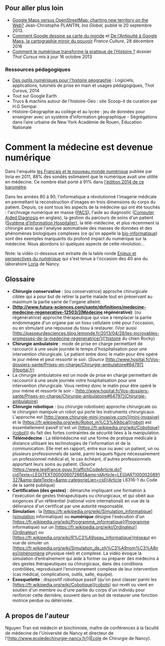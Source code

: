 ## Pour aller plus loin

- [Google Maps versus OpenStreetMap: charting new territory on the Web?](http://www.inaglobal.fr/en/digital-tech/article/google-maps-versus-openstreetmap-charting-new-territory-web) Jean-Christophe PLANTIN, *Ina Global,* publié le  20 septembre 2013.
- [Comment Google dessine sa carte du monde](https://www.franceculture.fr/geographie/comment-google-dessine-sa-carte-du-monde) et [De l'Antiquité à Google Maps, la cartographie miroir du pouvoir](https://www.franceculture.fr/histoire/de-lantiquite-google-maps-la-cartographie-miroir-du-pouvoir) *France Culture*, 28 décembre 2016 
- [Comment le numérique transforme la pratique de l'Histoire ?](http://cursus.edu/article/20611/comment-numerique-transforme-pratique-histoire/#.WJCv0xBBSGI) dossier *Thot Cursus* mis à jour 16 octobre 2013

### Ressources pédagogiques


-    [Des outils numériques pour l'histoire géographie](http://cursus.edu/institutions-formations-ressources/technologie/23664/des-outils-numeriques-pour-histoire-geographie/#.WJCncBBBSGI) : Logiciels, applications, tutoriels de prise en main et usages pédagogiques, Thot Cursus, 2014
-    Tout sur Google Earth
-    Trucs & machins autour de l'histoire-Géo  : site Scoop-it de curation par H.G Sempai
 -   Histoire-Géographie au collège et au lycée : jeu de données pour enseigner avec un système d’information géographique - Ségrégations dans l’aire urbaine de New York  Académie de Rouen, Éducation Nationale



















# Comment la médecine est devenue numérique

Dans l'enquête [les Français et le nouveau monde numérique](https://www.inria.fr/actualite/actualites-inria/barometre-les-francais-le-numerique)  publiée par Inria en 2011, 88% des sondés estimaient que le numérique avait une utilité en médecine. Ce nombre était porté à 91% dans [l'édition 2014 de ce baromètre](https://www.inria.fr/actualite/mediacenter/les-francais-et-le-numerique).

Dans les années 80 à 90, l'informatique a révolutionné l'imagerie médicale en permettant la reconstruction d'images en trois dimensions du corps du patient. Depuis, ce sont tous les aspects de la médecine qui ont été touchés : l'archivage numérique en masse ([PACS](http://www.em-consulte.com/en/article/121349)), l'aide au diagnostic ([Computer Aided Diagnosis](https://en.wikipedia.org/wiki/Computer-aided_diagnosis) en anglais), la gestion du parcours de soins d'un patient ([Système d'Information Hospitalier](https://fr.wikipedia.org/wiki/Système_d%27information_hospitalier)), la télé-médecine, et plus récemment la chirurgie ainsi que l'analyse automatisée des masses de données et des phénomènes biologiques complexes (ce qu'on appelle la [bio-informatique](https://fr.wikipedia.org/wiki/Bio-informatique)) sont des exemples marquants du profond impact du numérique sur la médecine. Nous abordons ici quelques aspects de cette révolution...

Note: la vidéo ci-dessous est extraite de la table ronde [Enjeux et perspectives du numérique](http://videos.univ-lorraine.fr/index.php?act=view&amp;id=3625) qui s'est tenue à l'occasion des 40 ans du laboratoire [Loria](http://www.loria.fr) de Nancy.








## Glossaire

- **Chirurgie conservative** : (ou conservatrice) approche chirurgicale ciblée qui a pour but de retirer la partie malade tout en préservant au maximum la partie saine de l'organe atteint.  
- **[http://www.futura-sciences.com/sante/definitions/medecine-medecine-regenerative-12503/](Médecine régénérative)**: (ou régénératrice) approche thérapeutique qui vise à remplacer la partie endommagée d'un organe par un tissu cellulaire créé pour l'occasion, ou en stimulant une repousse du tissu à restaurer. (Voir aussi [http://passeurdesciences.blog.lemonde.fr/2013/04/28/les-incroyables-promesses-de-la-medecine-regeneratrice/](l'histoire du chien Rocky)  
- **Chirurgie ambulatoire** : mode de prise en charge permettant de raccourcir à une seule journée le temps d'hospitalisation pour une intervention chirurgicale. Le patient entre donc le matin pour être opéré le jour même et peut ressortir le soir. (*Source* [http://www.hopital.fr/Vos-dossiers-sante/Prises-en-charge/Chirurgie-ambulatoire#64797](Hopital.fr)  
- La chirurgie ambulatoire est un mode de prise en charge permettant de raccourcir à une seule journée votre hospitalisation pour une intervention chirurgicale. Vous rentrez donc le matin pour être opéré le jour même et ressortir le soir - [http://www.hopital.fr/Vos-dossiers-sante/Prises-en-charge/Chirurgie-ambulatoire#64797](Chirurgie-ambulatoire)
- **Chirurgie robotique** : (ou chirurgie robotisée) approche chirurgicale où le chirurgien manipule un robot qui porte les instruments chirurgicaux. L'approche est [http://www.chirurgie-mini-invasive.com/](mini-invasive) et le [https://fr.wikipedia.org/wiki/Robot_m%C3%A9dical](robot)  est essentiellement passif (c'est un [https://fr.wikipedia.org/wiki/Cobotique](cobot)) du fait des fortes contraintes de sécurité liées à la manipulation.  
- **Télémédecine** : La télémédecine est une forme de pratique médicale à distance utilisant les technologies de l'information et de la communication. Elle met en rapport, entre eux ou avec un patient, un ou plusieurs professionnels de santé, parmi lesquels figure nécessairement un professionnel médical et, le cas échéant, d'autres professionnels apportant leurs soins au patient. (*Source* [https://www.legifrance.gouv.fr/affichCodeArticle.do?cidTexte=LEGITEXT000006072665&amp;idArticle=LEGIARTI000020891327&amp;dateTexte=&amp;categorieLien=cid](Article L6316-1 du Code de la santé publique)  
- **Certification (des gestes)** : démarche impliquant une formation à l'exécution de gestes thérapeutiques ou chirurgicaux, et qui obéit aux exigences d'un référentiel (national voire international) en vue de la délivrance d'un certificat par une autorité responsable.  
- **Simulation** : la [https://fr.wikipedia.org/wiki/Simulation_informatique](simulation informatique) ou **numérique** désigne l'exécution d'un [https://fr.wikipedia.org/wiki/Programme_informatique](Programme informatique) sur un [https://fr.wikipedia.org/wiki/Ordinateur](Ordinateur) ou [https://fr.wikipedia.org/wiki/R%C3%A9seau_informatique](réseau) en vue de simuler un [https://fr.wikipedia.org/wiki/Simulation_de_ph%C3%A9nom%C3%A8nes](phénomène physique réel) et complexe. La vidéo évoque la simulation d’entraînement qui aide à former ou préparer des médecins à des gestes thérapeutiques ou chirurgicaux, dans des conditions contrôlées, reproduisant l'environnement complexe de leur intervention (cas médical, complications, outils, salle, équipe).  
- **Exosquelette** : dispositif robotique passif (qu'on peut classer parmi les [https://fr.wikipedia.org/wiki/Cobotique](cobots) qui revêt ou vient en soutien d'un membre ou d'une partie du corps d'un individu pour renforcer cette dernière, souvent dans un but de restaurer une fonction motrice perdue ou détériorée.  



## A propos de l'auteur

Nguyen Tran est médecin et biochimiste, maître de conférences à la faculté de médecine&nbsp;de l'Université de Nancy et directeur de l’[http://www.ecoledechirurgie-nancy.fr/](École de Chirurgie de Nancy).
